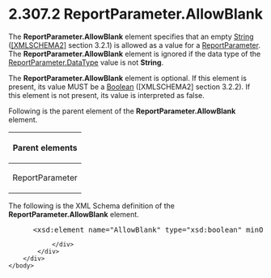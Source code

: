 <html dir="LTR" xmlns:mshelp="http://msdn.microsoft.com/mshelp" xmlns:ddue="http://ddue.schemas.microsoft.com/authoring/2003/5" xmlns:xlink="http://www.w3.org/1999/xlink" xmlns:tool="http://www.microsoft.com/tooltip">
    <head>
        <meta http-equiv="Content-Type" content="text/html; CHARSET=utf-8"></meta>
        <meta name="save" content="history"></meta>
        <title>2.307.2 ReportParameter.AllowBlank</title>
        <xml>
            <mshelp:toctitle title="2.307.2 ReportParameter.AllowBlank"></mshelp:toctitle>
            <mshelp:rltitle title="[MS-RDL]: ReportParameter.AllowBlank"></mshelp:rltitle>
            <mshelp:keyword index="A" term="2f407b6d-c89d-4943-a8d2-88bcab24a8eb"></mshelp:keyword>
            <mshelp:attr name="DCSext.ContentType" value="open specification"></mshelp:attr>
            <mshelp:attr name="AssetID" value="2f407b6d-c89d-4943-a8d2-88bcab24a8eb"></mshelp:attr>
            <mshelp:attr name="TopicType" value="kbRef"></mshelp:attr>
            <mshelp:attr name="DCSext.Title" value="[MS-RDL]: ReportParameter.AllowBlank" />
        </xml>
    </head>
    <body>
        <div id="header">
            <h1 class="heading">2.307.2 ReportParameter.AllowBlank</h1>
        </div>
        <div id="mainSection">
            <div id="mainBody">
                <div id="allHistory" class="saveHistory"></div>
                <div id="sectionSection0" class="section" name="collapseableSection">
                    

<p>The <b>ReportParameter.AllowBlank</b> element specifies that
an empty <a href="1ed81ef3-a683-45e3-aaad-bd2bbe71bc3d.md">String</a> (<a href="https://go.microsoft.com/fwlink/?LinkId=90610">[XMLSCHEMA2]</a> section
3.2.1) is allowed as a value for a <a href="7c3f4c83-9172-48db-94c1-693295c5d623.md">ReportParameter</a>. The <b>ReportParameter.AllowBlank</b>
element is ignored if the data type of the <a href="248a4828-635d-45ec-9f6b-c2f601ed1fa1.md">ReportParameter.DataType</a>
value is not <b>String</b>. </p>

<p>The <b>ReportParameter.AllowBlank</b> element is optional.
If this element is present, its value MUST be a <a href="4802fa14-3619-43fa-9898-3acab160a24c.md">Boolean</a> ([XMLSCHEMA2]
section 3.2.2). If this element is not present, its value is interpreted as
false.</p>

<p>Following is the parent element of the <b>ReportParameter.AllowBlank</b>
element.</p>

<table>
 <thead>
  <tr>
   <th>
   <p>Parent elements</p>
   </th>
  </tr>
 </thead>
 <tr>
  <td>
  <p>ReportParameter</p>
  </td>
 </tr>
</table>

<p>The following is the XML Schema definition of the <b>ReportParameter.AllowBlank</b>
element.</p>

<dl>
<dd>
<div><pre> &lt;xsd:element name=&quot;AllowBlank&quot; type=&quot;xsd:boolean&quot; minOccurs=&quot;0&quot; /&gt;
</pre></div>
</dd></dl>


                </div>
            </div>
        </div>
    </body>
</html>